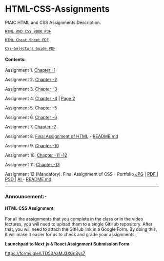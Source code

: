 # HTML-CSS-Assignments
PIAIC HTML and CSS Assignments Description.

[```HTML AND CSS BOOK PDF``` ](HTMLAndCSSBook.pdf)

[```HTML Cheat Sheet PDF``` ](complete-html-cheat-sheet.pdf)

[```CSS-Selectors Guide PDF``` ](CSS-Selectors.pdf)


#### Contents:
Assignment 1. [Chapter -1](ch_1/1.pdf)

Assignment 2. [Chapter -2](ch_2/2.pdf)

Assignment 3. [Chapter -3](ch_3/3.pdf)

Assignment 4. [Chapter -4](ch_4/4a.pdf) | [Page 2](ch_4/4b.pdf)

Assignment 5. [Chapter -5](ch_5/5.pdf)

Assignment 6. [Chapter -6](ch_6/periodic_html.png)

Assignment 7. [Chapter -7](ch_7/Forms.pdf)

Assignment 8. [Final Assignment of HTML](ch_8_Final_Assignment_of_HTML/HTML.pdf) - [README.md](ch_8_Final_Assignment_of_HTML/README.md)

Assignment 9. [Chapter -10](ch_10/periodic_html.png)

Assignment 10. [Chapter -11 -12](ch_11_12/12.pdf)

Assignment 11. [Chapter -13](ch_13/13.PNG)

Assignment 12 (Mandatory). Final Assignment of CSS - Portfolio[ JPG](Final_Assignment_of_CSS/Company-Portfolio.jpg) | [ PDF ](Final_Assignment_of_CSS/Company_Portfolio.pdf) | [ PSD ](Final_Assignment_of_CSS/Company_Portfolio.psd) | [ AI ](Final_Assignment_of_CSS/Company_Portfolio.ai)  - [README.md](Final_Assignment_of_CSS/README.md)

----------------------

### Announcement:-

#### HTML CSS Assignment

For all the assignments that you complete in the class or in the video lectures, you will need to upload them to a single GitHub repository. After that, you will need to attach the GitHub link in a Google Form. By doing this, it will make it easier for us to check and grade your assignments.

**Launchpad to Next.js & React Assignment Submission Form**

https://forms.gle/LTD53AaMJ3X6n3ys7
